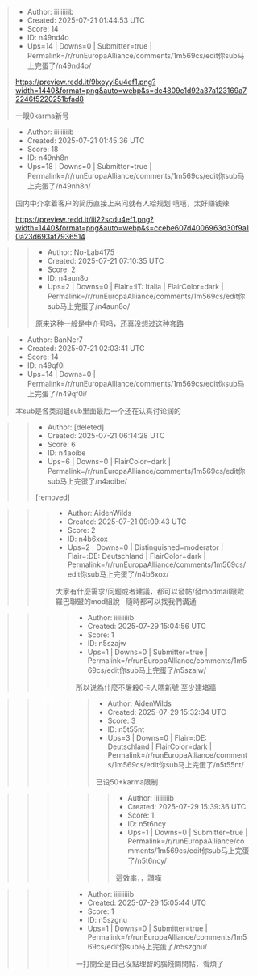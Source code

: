 > - Author: iiiiiiiiib
> - Created: 2025-07-21 01:44:53 UTC
> - Score: 14
> - ID: n49nd4o
> - Ups=14 | Downs=0 | Submitter=true | Permalink=/r/runEuropaAlliance/comments/1m569cs/edit你sub马上完蛋了/n49nd4o/
>
> https://preview.redd.it/9lxoyyl8u4ef1.png?width=1440&format=png&auto=webp&s=dc4809e1d92a37a123169a72246f5220251bfad8
> 
> 一眼0karma新号

> - Author: iiiiiiiiib
> - Created: 2025-07-21 01:45:36 UTC
> - Score: 18
> - ID: n49nh8n
> - Ups=18 | Downs=0 | Submitter=true | Permalink=/r/runEuropaAlliance/comments/1m569cs/edit你sub马上完蛋了/n49nh8n/
>
> 国内中介拿着客户的简历直接上来问就有人給规划 嘻嘻，太好赚钱辣
> 
> https://preview.redd.it/iii22scdu4ef1.png?width=1440&format=png&auto=webp&s=ccebe607d4006963d30f9a10a23d693af7936514

>> - Author: No-Lab4175
>> - Created: 2025-07-21 07:10:35 UTC
>> - Score: 2
>> - ID: n4aun8o
>> - Ups=2 | Downs=0 | Flair=:IT: Italia | FlairColor=dark | Permalink=/r/runEuropaAlliance/comments/1m569cs/edit你sub马上完蛋了/n4aun8o/
>>
>> 原来这种一般是中介号吗，还真没想过这种套路

> - Author: BanNer7
> - Created: 2025-07-21 02:03:41 UTC
> - Score: 14
> - ID: n49qf0i
> - Ups=14 | Downs=0 | Permalink=/r/runEuropaAlliance/comments/1m569cs/edit你sub马上完蛋了/n49qf0i/
>
> 本sub是各类润蛆sub里面最后一个还在认真讨论润的

>> - Author: [deleted]
>> - Created: 2025-07-21 06:14:28 UTC
>> - Score: 6
>> - ID: n4aoibe
>> - Ups=6 | Downs=0 | FlairColor=dark | Permalink=/r/runEuropaAlliance/comments/1m569cs/edit你sub马上完蛋了/n4aoibe/
>>
>> [removed]

>>> - Author: AidenWilds
>>> - Created: 2025-07-21 09:09:43 UTC
>>> - Score: 2
>>> - ID: n4b6xox
>>> - Ups=2 | Downs=0 | Distinguished=moderator | Flair=:DE: Deutschland | FlairColor=dark | Permalink=/r/runEuropaAlliance/comments/1m569cs/edit你sub马上完蛋了/n4b6xox/
>>>
>>> 大家有什麼需求/问题或者建議，都可以發帖/發modmail跟歐羅巴聯盟的mod組說   隨時都可以找我們溝通

>>>> - Author: iiiiiiiiib
>>>> - Created: 2025-07-29 15:04:56 UTC
>>>> - Score: 1
>>>> - ID: n5szajw
>>>> - Ups=1 | Downs=0 | Submitter=true | Permalink=/r/runEuropaAlliance/comments/1m569cs/edit你sub马上完蛋了/n5szajw/
>>>>
>>>> 所以说為什麼不屠殺0卡人嗎新號
>>>> 至少建堵牆

>>>>> - Author: AidenWilds
>>>>> - Created: 2025-07-29 15:32:34 UTC
>>>>> - Score: 3
>>>>> - ID: n5t55nt
>>>>> - Ups=3 | Downs=0 | Flair=:DE: Deutschland | FlairColor=dark | Permalink=/r/runEuropaAlliance/comments/1m569cs/edit你sub马上完蛋了/n5t55nt/
>>>>>
>>>>> 已设50+karma限制

>>>>>> - Author: iiiiiiiiib
>>>>>> - Created: 2025-07-29 15:39:36 UTC
>>>>>> - Score: 1
>>>>>> - ID: n5t6ncy
>>>>>> - Ups=1 | Downs=0 | Submitter=true | Permalink=/r/runEuropaAlliance/comments/1m569cs/edit你sub马上完蛋了/n5t6ncy/
>>>>>>
>>>>>> 這效率，，讚嘆

>>>> - Author: iiiiiiiiib
>>>> - Created: 2025-07-29 15:05:44 UTC
>>>> - Score: 1
>>>> - ID: n5szgnu
>>>> - Ups=1 | Downs=0 | Submitter=true | Permalink=/r/runEuropaAlliance/comments/1m569cs/edit你sub马上完蛋了/n5szgnu/
>>>>
>>>> 一打開全是自己沒點理智的腦殘問問帖，看煩了
